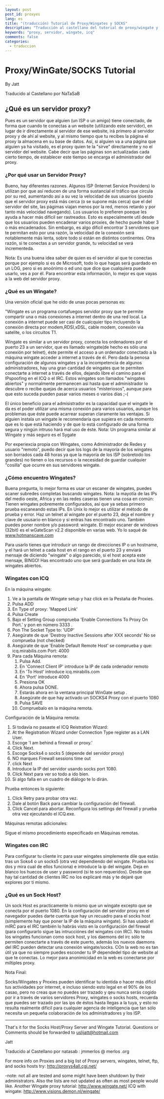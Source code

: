 ```yaml
---
layout: post
post_id: proxyes
lang: es
title: "(traducción) Tutorial de Proxy/Wingates y SOCKS"
description: "Traducción al castellano del tutorial de proxy/wingate y socks de Jatt de blacksun.box.sk"
keywords: "proxy, servidor, wingate, icq"
comments: false
categories: 
  - traduccion
---
```


# Proxy/WinGate/SOCKS Tutorial
By Jatt

Traducido al Castellano por NaTaSaB

## ¿Qué es un servidor proxy?

Pues es un servidor que alguien (un ISP o un amigo) tiene conectado, de forma que cuando te conectas a un website (utilizando este servidor), en lugar de ir directamente al servidor de ese website, irá primero al servidor proxy y de ahí al website, y al mismo tiempo que tu recibes la página el proxy la almacena en su base de datos. Así, si alguien va a una página que alguien ya ha visitado, es el proxy quien te la "sirve" directamente y no el servidor del website. Cabe decir que las páginas son actualizadas cada cierto tiempo, de establecer este tiempo se encarga el administrador del proxy.

### ¿Por qué usar un Servidor Proxy?

Bueno, hay diferentes razones. Algunos ISP (Internet Service Providers) lo utilizan por que así reducen de una  forma sustancial el tráfico que circula por su red, aumentando así a su vez la velocidad de sus usuarios (puesto que el servidor proxy está más cerca (o se supone más cerca) que el del servidor del site, las págimas viajan menos por la red, menos retardo y  por tanto más velocidad navegando). Los usuarios lo prefieren poeque les ayuda a hacer más difícil ser rastreados. Esto es especialmente util desde que los usuarios pueden encadenar varios proxies, de hecho puede haber 3 o más encadenados. Sin embargo, es algo dificil encontrar 3 servidores que te permitan esto por una razón, la velocidad de la conexión será notablemente más lenta, sobre todo si están en distintos continentes. Otra razón, si te conectas a un servidor grande, tu velocidad se verá incrementeda. 

Nota: Es una buena idea saber de quien es el servidor al que te conectas porque por ejemplo si es de Microsoft, todo lo que hagas será guardado en un LOG, pero si es anoónimo o ed uno que dice que cualquiera puede usarlo, ves a por él. Para encontrar esta información, lo mejor es que vayas a la web del servidor proxy.

### ¿Qué es un Wingate?

Una versión oficial que he oido de unas pocas personas es:

"Wingate es un programa cortafuegos servidor proxy que te permite compartir una o más conexiones a internet dentro de una red local. La conexión a internet puede ser casi de cualcquier tipo incluyendo la conexión directa por modem,RDSI,xDSL, cable modem, conexión via satelite, o los circuitos T1.

Wingate es similar a un servidor proxy, conecta los ordenadores por el puerto 23 a un servidor, que es llamado wingate(de hecho es sólo una conexión por telnet), éste permite el acceso a un ordenador conectado a la máquina wingate acceder a internet a través de él. Pero dada la penosa configuración de algunos wingates y a la incompetencia de algunos administradores, hay una gran cantidad de wingates que te permiten conectarte a internet a través de ellos, dejando libre el camino para el IPspoofing en el ICQ o el IRC. Estos wingates son llamados "wingates abiertos" y normalmente permanecen así hasta que el administrador lo descubre o recibe quejas de acerca usuarios "misteriosos", aunque para que esto suceda pueden pasar varios meses o varios días ;-(

El único beneficio para el admisistrador es la capacidad que el wingate le da es el poder utilizar una misma conexión para varios usuarios, aunque los problemas que éste puede acarrear superan claramente las ventajas. Si alguien instala un wingate le recomendaría que supiera en cada momento que es lo que está haciendo  y de que lo está configurado de una forma segura y ningún intruso hará mal uso de éste. 
Nota: Un programa similar al Wingate y más seguro es el Sygate

Por experiexcia propia con Wingates, como Administrador de Redes y usuario "remoto", puedo decir que los logs de la mayoría de los wingates son borrados cada 48 horas ya que la mayoría de los ISP (sobretodo los grandes) no tienen o los recursos o la necesidad de guardar cualquier "cosilla" que ocurre en sus servidores wingate.

### ¿Cómo encuentro Wingates?

Buena pregunta, lo mejor forma es usar un escaner de wingates, puedes scaner subredes completas buscando wingates. Nota: la mayotía de las IPs del medio oeste, Africa y en las redes caseras tienen una cosa en común: Tienen wingates pobremente configurados, así que ya sebas primero prueba escaneando estas IPs. En Unix lo mejor es utilizar el método de prueba y error. Haz un telnet al wingate por el puerto 23, deja el nombre y clave de ususario en blanco y si entras has encontrado uno. También puedes poner nombre y/o password: wingate.  El mejor escaner de windows (32bit) es el wGateScan v2.2 disponible en varias web. Yo lo saqué de www.hotmanscave.com

Para usarlo tienes que introducir un rango de direcciones IP o un hostname, y el hará un telnet a cada host en el rango en el puerto 23 y enviará mensaje de diciendo "wingate" o algo parecido, si el host acepta este mensaje, BINGO! Has encontrado uno que será guardado en una lista de wingates abiertos.

### Wingates con ICQ

En la máquina wingate:

1. Ve a la pantalla de Wingate setup y haz click en la Pestaña de Proxies.
2. Pulsa ADD
3. En Type of proxy: 'Mapped Link'
4. Pulsa Create
5. Bajo el Setting Group comprueba 'Enable Connections To Proxy On Port.' y pon en número 3333 . 
6. Pon The Socket Type to: 'UDP' 
7. Asegúrate de que  'Destroy Inactive Sessions after XXX seconds' No se comprueba (not checked)
8. Asegúrate de que  'Enable Default Remote Host' se comprueba y que: icq.mirabilis.com Port: 4000 
9. Para cada Máquina remota:
    1. Pulsa Add.
    2. En 'Connect Client IP' introduce la IP de cada ordenador remoto 
    3. En 'To Host' introduce icq.mirabilis.com 
    4. En 'Port' introduce 4000 
    5. Presiona OK
    6. Ahora pulsa DONE. 
    7. Estarás ahora en la ventana principal WinGate setup . 
    8. Asegúrate de que hay activado un SOCKS4 Proxy con el puerto 1080 
    9. Pulsa SAVE
    10. Compruebalo en la máquina remota.

Configuración de la Máquina remota:

1. Si todavía no pasaste el ICQ Reistration Wizard:
2. At the Registration Wizard under Connection Type register as a LAN User. 
3. Escoge 'I am behind a firewall or proxy.' 
4. Click Next. 
5. Escoge Socks4 o socks 5 (depende del servidor proxy) 
6. NO marques Firewall sessions time out 
7. click Next
8. Introduce la  IP del servidor usando socks port 1080. 
9. Click Next para ver so todo a ido bien. 
10. Si algo falla en un cuadro de diálogo te lo dirán. 

Prueba entonces lo siguiente: 

1. Click Retry para probar otra vez. 
2. Dale al botón Back para cambiar la configuración del firewall. 
3. Click Cancel para abortar. Reconfigura los settings del firewall y prueba otra vez ejecutando el ICQ.exe. 

Máquinas remotas adicionales:

Sigue el mismo procedimiento especificado en Máquinas remotas. 

### Wingates con IRC

Para configurar tu cliente irc para usar wingates simplemente dile que estás tras un Soks4 o un socks5 (otra vez dependiendo del wingate. Prueba los dos y mira cual de ellos funciona) e introduce la ip del wingate. Deja en blanco los huecos de user y password (si te son requeridos). Desde que hay tal cantidad de clientes IRC no los explicaré más y te dejaré que explores por ti mismo. 

### ¿Qué es un Sock Host?

Un sock Host es practicamente lo mismo que un wingate excepto que se conecta por el puerto 1080. En la configuración del servidor proxy en el navegador puedes darte cuenta que hay un recuadro para el socks host (simplemente hay que poner la IP de la máquina wingate). Si has usado el mIRC para el IRC también lo habrás visto en la configuración del firewall (para configurarlo sigue las intrucciónes del wingates con IRC). No todos los wingates funcionan como sock host, y los daemons del irc sólo te permiten conectarte a través de este puerto, además los nuevos daemons del IRC pueden detectar una conexión wingate/socks. COn la web no es tan útil ya que no siempre puedes esconder tu IP dependedel tipo de website al que te conectas. Lo mejor para anonimicidad en la web es conectarse por miltiples proxy.


Nota Final:

Socks/Wingates y Proxies pueden identificar tu identida o hacer más dificil tus actividades por internet, e incluso siendo esto legal en el 90% de los casao, pero no creas que no puedes ser trazado y qeu nunca serás cogido por ir a través de varios servidores Proxy, wingates o socks hosts, recuerda que puedes ser trazado por las ips de éstos hasta llegas a la tuya, y esto no resulta realmente dificil para cualquier agencia de inteligencia que tan sólo necesita un pequeña colaboración de los administradores y los ISP.


-----------------------------------------------------
That's it for the Socks Host/Proxy Server and Wingate Tutorial. Questions or Comments should be forwarded to uslijatt@hotmail.com

Jatt

Traducido al Castellano por natasab :  jmmerlos @ merlos .org

For more info on Proxies and a big list of Proxy servers, wingates, telnet, ftp, and socks hosts try: http://proxys4all.cgi.net/

-note: not all are tested and some might have been shutdown by their administrators. Also the lists are not updated as often as most people would like.
Another Wingate proxy tutorial:  http://www.wingate.net/
ICQ with wingate:  http://www.visions.demon.nl/wingate/ 
